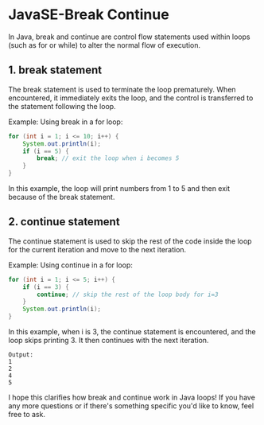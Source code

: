 # JavaSE-Break Continue

In Java, break and continue are control flow statements used within loops (such as for or while) to alter the normal flow of execution.

## 1. break statement
The break statement is used to terminate the loop prematurely. When encountered, it immediately exits the loop, and the control is transferred to the statement following the loop.

Example: Using break in a for loop:

```java
for (int i = 1; i <= 10; i++) {
    System.out.println(i);
    if (i == 5) {
        break; // exit the loop when i becomes 5
    }
}
```

In this example, the loop will print numbers from 1 to 5 and then exit because of the break statement.

## 2. continue statement
The continue statement is used to skip the rest of the code inside the loop for the current iteration and move to the next iteration.

Example: Using continue in a for loop:

```java
for (int i = 1; i <= 5; i++) {
    if (i == 3) {
        continue; // skip the rest of the loop body for i=3
    }
    System.out.println(i);
}
```

In this example, when i is 3, the continue statement is encountered, and the loop skips printing 3. It then continues with the next iteration.

```
Output:
1
2
4
5
```

I hope this clarifies how break and continue work in Java loops! If you have any more questions or if there's something specific you'd like to know, feel free to ask.

